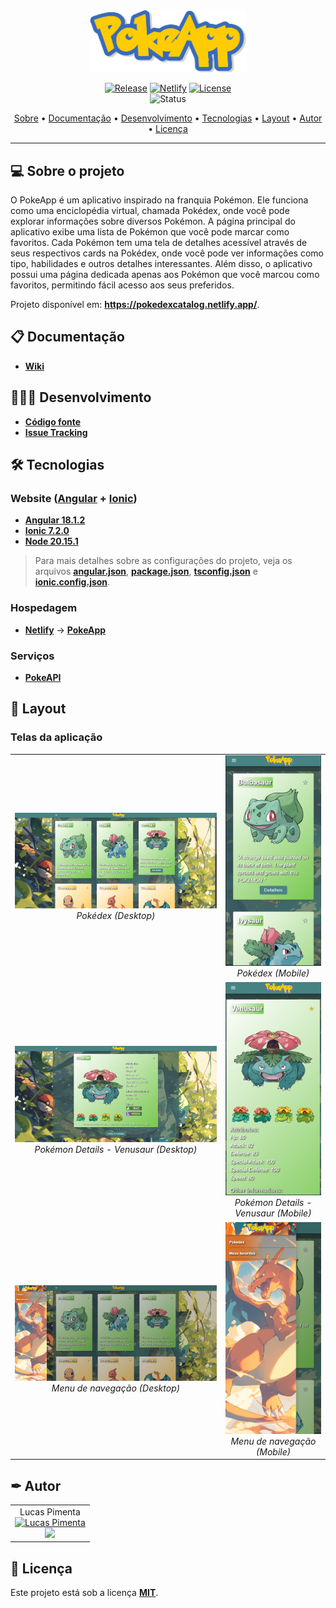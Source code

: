 <div align="center">
<img style="" src="https://github.com/Jinkogule/PokeApp/blob/main/src/assets/images/pokeapp-logo.png" width="250px;" alt=""/>

<br>

[![Release](https://img.shields.io/github/v/release/Jinkogule/PokeApp?style=for-the-badge)](https://github.com/Jinkogule/PokeApp/releases)
[![Netlify](https://img.shields.io/netlify/7481926e-a6c5-449d-a47e-907874451c26?style=for-the-badge)](https://app.netlify.com/sites/pokedexcatalog/deploys)
[![License](https://img.shields.io/github/license/Jinkogule/pokeapp?style=for-the-badge)](LICENSE)<br>
![Status](https://img.shields.io/badge/STATUS-CONCLU%C3%8DDO%20|%20EM%20ATUALIZAÇÃO-brightgreen?style=for-the-badge)
</div>

<p align="center">
 <a href="#-sobre-o-projeto">Sobre</a> •
 <a href="#-documentação">Documentação</a> • 
 <a href="#-desenvolvimento">Desenvolvimento</a> • 
 <a href="#-tecnologias">Tecnologias</a> • 
 <a href="#-layout">Layout</a> • 
 <a href="#-autor">Autor</a> • 
 <a href="#-licença">Licença</a>
</p>

---

## 💻 Sobre o projeto

O PokeApp é um aplicativo inspirado na franquia Pokémon. Ele funciona como uma enciclopédia virtual, chamada Pokédex, onde você pode explorar informações sobre diversos Pokémon. A página principal do aplicativo exibe uma lista de Pokémon que você pode marcar como favoritos. Cada Pokémon tem uma tela de detalhes acessível através de seus respectivos cards na Pokédex, onde você pode ver informações como tipo, habilidades e outros detalhes interessantes. Além disso, o aplicativo possui uma página dedicada apenas aos Pokémon que você marcou como favoritos, permitindo fácil acesso aos seus preferidos.

Projeto disponível em: **https://pokedexcatalog.netlify.app/**.

## 📋 Documentação

-   **[Wiki](https://github.com/Jinkogule/PokeApp/wiki)**

## 🧑🏻‍💻 Desenvolvimento

-   **[Código fonte](https://github.com/Jinkogule/PokeApp)**
-   **[Issue Tracking](https://github.com/Jinkogule/PokeApp/issues)**

## 🛠 Tecnologias

### **Website**  **([Angular](https://www.php.net/)**  +  **[Ionic](https://laravel.com/))**

-   **[Angular 18.1.2](https://angular.dev/)**
-   **[Ionic 7.2.0](https://ionicframework.com/)**
-   **[Node 20.15.1](https://nodejs.org/)**

> Para mais detalhes sobre as configurações do projeto, veja os arquivos **[angular.json](https://github.com/Jinkogule/PokeApp/blob/main/angular.json)**, **[package.json](https://github.com/Jinkogule/PokeApp/blob/main/package.json)**, **[tsconfig.json](https://github.com/Jinkogule/PokeApp/blob/main/tsconfig.json)** e **[ionic.config.json](https://github.com/Jinkogule/PokeApp/blob/main/ionic.config.json)**.

### **Hospedagem**

-   **[Netlify](https://app.netlify.com/)** → **[PokeApp](https://pokedexcatalog.netlify.app/)**

### **Serviços**

-   **[PokeAPI](https://platform.openai.com/docs/overview)**

## 🎨 Layout

### Telas da aplicação
<table>
  <tr>
    <td align="center">
      <img src="/src/screenshots/pokedex-desktop.png" alt="Pokédex (Desktop)" title="Pokédex (Desktop)">
      <br>
      <em>Pokédex (Desktop)</em>
    </td>
    <td align="center">
      <img src="/src/screenshots/pokedex-cel.png" alt="Pokédex (Mobile)" title="Pokédex (Mobile)">
      <br>
      <em>Pokédex (Mobile)</em>
    </td>
  </tr>
  <tr>
    <td align="center">
      <img src="/src/screenshots/pokemon-details-desktop.png" alt="Pokémon Details - Venusaur (Desktop)" title="Pokémon Details - Venusaur (Desktop)">
      <br>
      <em>Pokémon Details - Venusaur (Desktop)</em>
    </td>
    <td align="center">
      <img src="/src/screenshots/pokemon-details-cel.png" alt="Pokémon Details - Venusaur (Mobile)" title="Pokémon Details - Venusaur (Mobile)">
      <br>
      <em>Pokémon Details - Venusaur (Mobile)</em>
    </td>
  </tr>
  <tr>
    <td align="center">
      <img src="/src/screenshots/menu-desktop.png" alt="Menu de navegação (Desktop)" title="Menu de navegação (Desktop)">
      <br>
      <em>Menu de navegação (Desktop)</em>
    </td>
    <td align="center">
      <img src="/src/screenshots/menu-cel.png" alt="Menu de navegação (Mobile)" title="Menu de navegação (Mobile)">
      <br>
      <em>Menu de navegação (Mobile)</em>
    </td>
  </tr>
</table>

## ✒ Autor

<table>
  <tr>
    <td align="center">
      Lucas Pimenta
      <br>
      <a href="https://github.com/Jinkogule">
        <img src="https://avatars.githubusercontent.com/u/52849575?v=4" width="100px;" alt="Lucas Pimenta"/>
      </a>
      <br>
      <a href="https://github.com/Jinkogule">
        <img src="https://img.shields.io/badge/-Github-black?style=flat-square&logo=Github&logoColor=white">
      </a>
    </td>
  </tr>
</table>

## 📝 Licença

Este projeto está sob a licença **[MIT](./LICENSE)**.
